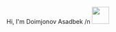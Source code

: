 Hi, I'm Doimjonov Asadbek /n <img src="https://media2.giphy.com/media/gM5qFksULw54NMWyry/giphy.gif?cid=ecf05e47r0rvkx9h1vslvonyp5ainmaiv05y9k164rqlzfu5&rid=giphy.gif&ct=s" width="40px">

